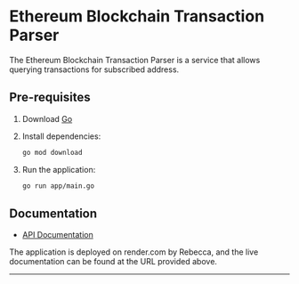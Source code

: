# Ethereum Blockchain Transaction Parser

The Ethereum Blockchain Transaction Parser is a service that allows querying transactions for subscribed address.

## Pre-requisites

1. Download [Go](https://golang.org/dl/)

2. Install dependencies:
    ```bash
    go mod download
    ```

3. Run the application:
    ```bash
    go run app/main.go
    ```

## Documentation

- [API Documentation](https://ethereum-blockchain-transaction-parser.onrender.com/docs/)

The application is deployed on render.com by Rebecca, and the live documentation can be found at the URL provided above.

---